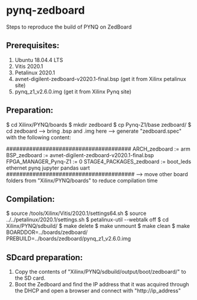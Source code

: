 # pynq-zedboard
Steps to reproduce the build of PYNQ on ZedBoard

## Prerequisites:
1) Ubuntu 18.04.4 LTS
2) Vitis 2020.1
3) Petalinux 2020.1
4) avnet-digilent-zedboard-v2020.1-final.bsp (get it from Xilinx petalinux site)
5) pynq_z1_v2.6.0.img (get it from Xilinx Pynq site)

## Preparation:
$ cd Xilinx/PYNQ/boards
$ mkdir zedboard
$ cp Pynq-Z1/base zedboard/
$ cd zedboard
--> bring .bsp and .img here
--> generate "zedboard.spec" with the following content:

######################################
ARCH_zedboard := arm
BSP_zedboard := avnet-digilent-zedboard-v2020.1-final.bsp
FPGA_MANAGER_Pynq-Z1 := 0
STAGE4_PACKAGES_zedboard := boot_leds ethernet pynq jupyter pandas uart
#######################################
--> move other board folders from "Xilinx/PYNQ/boards" to reduce compilation time

## Compilation:
$ source /tools/Xilinx/Vitis/2020.1/settings64.sh
$ source ../../petalinux/2020.1/settings.sh
$ petalinux-util --webtalk off
$ cd Xilinx/PYNQ/sdbuild/
$ make delete
$ make unmount
$ make clean
$ make BOARDDOR=../boards/zedboard/ PREBUILD=../boards/zedboard/pynq_z1_v2.6.0.img

## SDcard preparation:
1) Copy the contents of "Xilinx/PYNQ/sdbuild/output/boot/zedboard/" to the SD card.
2) Boot the Zedboard and find the IP address that it was acquired through the DHCP and open a browser and connect with "http://ip_address"

